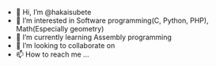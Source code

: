 - 👋 Hi, I’m @hakaisubete
- 👀 I’m interested in Software programming(C, Python, PHP), Math(Especially geometry)
- 🌱 I’m currently learning Assembly programming
- 💞️ I’m looking to collaborate on 
- 📫 How to reach me ...

<!---
hakaisubete/hakaisubete is a ✨ special ✨ repository because its `README.md` (this file) appears on your GitHub profile.
You can click the Preview link to take a look at your changes.
--->
